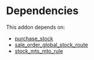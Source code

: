 # Dependencies

This addon depends on:

- [purchase_stock](https://github.com/bringout/oca-ocb-warehouse/tree/62a8c36c9372364b7b073231c40d68a45f49dd78/odoo-bringout-oca-ocb-purchase_stock)
- [sale_order_global_stock_route](https://github.com/bringout/oca-workflow-process)
- [stock_mts_mto_rule](https://github.com/bringout/oca-workflow-process)

